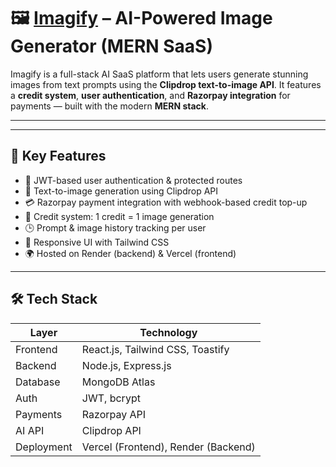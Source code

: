# 🖼️ [Imagify](https://imagify-ai-image-kappa.vercel.app/) – AI-Powered Image Generator (MERN SaaS)

Imagify is a full-stack AI SaaS platform that lets users generate stunning images from text prompts using the **Clipdrop text-to-image API**. It features a **credit system**, **user authentication**, and **Razorpay integration** for payments — built with the modern **MERN stack**.

---




---

## 🚀 Key Features

- 🔐 JWT-based user authentication & protected routes
- 🧠 Text-to-image generation using Clipdrop API
- 💳 Razorpay payment integration with webhook-based credit top-up
- 🔄 Credit system: 1 credit = 1 image generation
- 🕒 Prompt & image history tracking per user
- 📱 Responsive UI with Tailwind CSS
- 🌍 Hosted on Render (backend) & Vercel (frontend)

---

## 🛠️ Tech Stack

| Layer        | Technology                  |
|--------------|------------------------------|
| Frontend     | React.js, Tailwind CSS, Toastify |
| Backend      | Node.js, Express.js          |
| Database     | MongoDB Atlas                |
| Auth         | JWT, bcrypt                  |
| Payments     | Razorpay API                   |
| AI API       | Clipdrop API                 |
| Deployment   | Vercel (Frontend), Render (Backend) |
